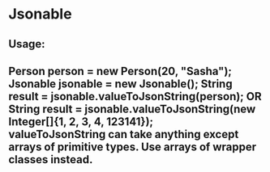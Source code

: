 # Jsonable<br>
<h2>Usage:<h2>
Person person = new Person(20, "Sasha");
Jsonable jsonable = new Jsonable();
String result = jsonable.valueToJsonString(person);
OR
String result = jsonable.valueToJsonString(new Integer[]{1, 2, 3, 4, 123141});
<br>
valueToJsonString can take anything except arrays of primitive types. Use arrays of wrapper classes instead.
